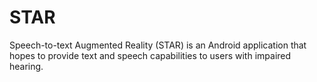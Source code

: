 # STAR

Speech-to-text Augmented Reality (STAR) is an Android application that hopes to provide text and speech capabilities to users with impaired hearing.
